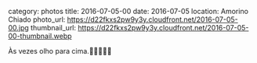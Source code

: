 category: photos 
title: 2016-07-05-00
date: 2016-07-05
location: Amorino Chiado
photo_url: https://d22fkxs2pw9y3y.cloudfront.net/2016-07-05-00.jpg
thumbnail_url: https://d22fkxs2pw9y3y.cloudfront.net/2016-07-05-00-thumbnail.webp

Às vezes olho para cima.☝🏻️👀👍🏻   
